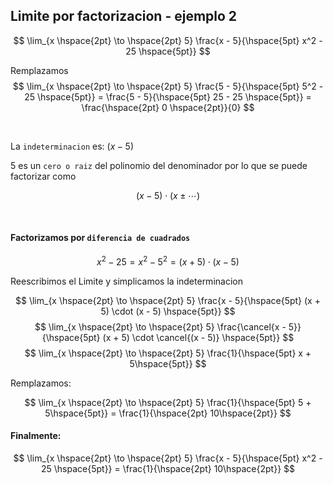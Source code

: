 ## Limite por factorizacion - ejemplo 2

$$
    \lim_{x \hspace{2pt} \to \hspace{2pt} 5} 
    \frac{x - 5}{\hspace{5pt} x^2 - 25 \hspace{5pt}} 
$$

Remplazamos
$$
    \lim_{x \hspace{2pt} \to \hspace{2pt} 5} 
    \frac{5 - 5}{\hspace{5pt} 5^2 - 25 \hspace{5pt}} 
    =
    \frac{5 - 5}{\hspace{5pt} 25 - 25 \hspace{5pt}}
    = 
    \frac{\hspace{2pt} 0 \hspace{2pt}}{0}
$$

<br>

La `indeterminacion` es: $(x - 5)$

$5$ es un `cero o raiz` del polinomio del denominador por lo que se puede factorizar como 

$$
    (x - 5) \cdot (x \pm \cdots)
$$

<br>

#### Factorizamos por `diferencia de cuadrados`

$$
    x^2 - 25 = x^2 - 5^2 = (x + 5) \cdot (x - 5)
$$

Reescribimos el Limite y simplicamos la indeterminacion

$$
    \lim_{x \hspace{2pt} \to \hspace{2pt} 5} 
    \frac{x - 5}{\hspace{5pt} (x + 5) \cdot (x - 5) \hspace{5pt}}  
$$
$$
    \lim_{x \hspace{2pt} \to \hspace{2pt} 5} 
    \frac{\cancel{x - 5}}{\hspace{5pt} (x + 5) \cdot \cancel{(x - 5)} \hspace{5pt}}  
$$
$$
    \lim_{x \hspace{2pt} \to \hspace{2pt} 5} 
    \frac{1}{\hspace{5pt} x + 5\hspace{5pt}}
$$

Remplazamos:

$$
    \lim_{x \hspace{2pt} \to \hspace{2pt} 5} 
    \frac{1}{\hspace{5pt} 5 + 5\hspace{5pt}}
    =
    \frac{1}{\hspace{2pt} 10\hspace{2pt}} 
$$

#### Finalmente:

$$
    \lim_{x \hspace{2pt} \to \hspace{2pt} 5} 
    \frac{x - 5}{\hspace{5pt} x^2 - 25 \hspace{5pt}} = \frac{1}{\hspace{2pt} 10\hspace{2pt}}
$$